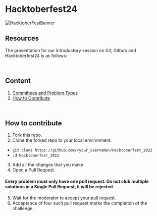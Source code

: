 # Hacktoberfest24
![HacktoberFestBanner](assets/hacktober_banner.png)

## Resources
The presentation for our introductory session on Git, Github and Hacktoberfest24 is as follows:

<br>

## Content
1. [Committees and Problem Types](#committees-and-problem-types)
2. [How to Contribute](#how-to-contribute)
<br>

## How to contribute

1. Fork this repo.
2. Clone the forked repo to your local environment.
- `git clone https://github.com/<your_username>/Hacktoberfest_2022`
- `cd Hacktoberfest_2022`
3. Add all the changes that you make
4. Open a Pull Request.
#### Every problem must only have one pull request. Do not club multiple solutions in a Single Pull Request, it will be rejected.

   
5. Wait for the moderator to accept your pull request.
6. Acceptance of four such pull request marks the completion of the challenge.





